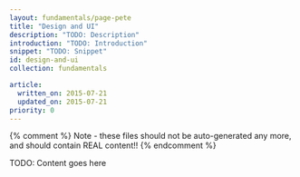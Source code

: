 ```yaml
---
layout: fundamentals/page-pete
title: "Design and UI"
description: "TODO: Description"
introduction: "TODO: Introduction"
snippet: "TODO: Snippet"
id: design-and-ui
collection: fundamentals

article:
  written_on: 2015-07-21
  updated_on: 2015-07-21
priority: 0
---
```


{% comment %}
Note - these files should not be auto-generated any more, and should contain
REAL content!!
{% endcomment %}

TODO: Content goes here

